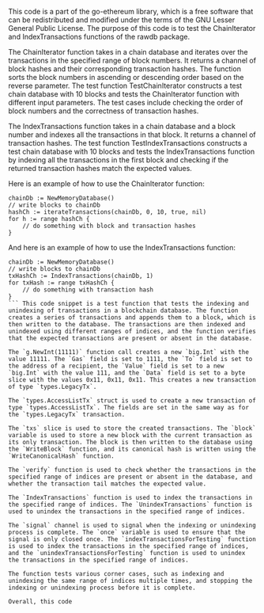 This code is a part of the go-ethereum library, which is a free software that can be redistributed and modified under the terms of the GNU Lesser General Public License. The purpose of this code is to test the ChainIterator and IndexTransactions functions of the rawdb package.

The ChainIterator function takes in a chain database and iterates over the transactions in the specified range of block numbers. It returns a channel of block hashes and their corresponding transaction hashes. The function sorts the block numbers in ascending or descending order based on the reverse parameter. The test function TestChainIterator constructs a test chain database with 10 blocks and tests the ChainIterator function with different input parameters. The test cases include checking the order of block numbers and the correctness of transaction hashes.

The IndexTransactions function takes in a chain database and a block number and indexes all the transactions in that block. It returns a channel of transaction hashes. The test function TestIndexTransactions constructs a test chain database with 10 blocks and tests the IndexTransactions function by indexing all the transactions in the first block and checking if the returned transaction hashes match the expected values.

Here is an example of how to use the ChainIterator function:

```
chainDb := NewMemoryDatabase()
// write blocks to chainDb
hashCh := iterateTransactions(chainDb, 0, 10, true, nil)
for h := range hashCh {
    // do something with block and transaction hashes
}
```

And here is an example of how to use the IndexTransactions function:

```
chainDb := NewMemoryDatabase()
// write blocks to chainDb
txHashCh := IndexTransactions(chainDb, 1)
for txHash := range txHashCh {
    // do something with transaction hash
}
``` This code snippet is a test function that tests the indexing and unindexing of transactions in a blockchain database. The function creates a series of transactions and appends them to a block, which is then written to the database. The transactions are then indexed and unindexed using different ranges of indices, and the function verifies that the expected transactions are present or absent in the database.

The `g.NewInt(11111)` function call creates a new `big.Int` with the value 11111. The `Gas` field is set to 1111, the `To` field is set to the address of a recipient, the `Value` field is set to a new `big.Int` with the value 111, and the `Data` field is set to a byte slice with the values 0x11, 0x11, 0x11. This creates a new transaction of type `types.LegacyTx`.

The `types.AccessListTx` struct is used to create a new transaction of type `types.AccessListTx`. The fields are set in the same way as for the `types.LegacyTx` transaction.

The `txs` slice is used to store the created transactions. The `block` variable is used to store a new block with the current transaction as its only transaction. The block is then written to the database using the `WriteBlock` function, and its canonical hash is written using the `WriteCanonicalHash` function.

The `verify` function is used to check whether the transactions in the specified range of indices are present or absent in the database, and whether the transaction tail matches the expected value.

The `IndexTransactions` function is used to index the transactions in the specified range of indices. The `UnindexTransactions` function is used to unindex the transactions in the specified range of indices.

The `signal` channel is used to signal when the indexing or unindexing process is complete. The `once` variable is used to ensure that the signal is only closed once. The `indexTransactionsForTesting` function is used to index the transactions in the specified range of indices, and the `unindexTransactionsForTesting` function is used to unindex the transactions in the specified range of indices.

The function tests various corner cases, such as indexing and unindexing the same range of indices multiple times, and stopping the indexing or unindexing process before it is complete.

Overall, this code